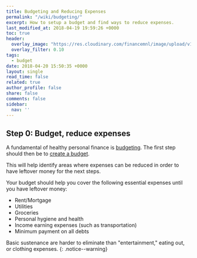 ```yaml
---
title: Budgeting and Reducing Expenses
permalink: "/wiki/budgeting/"
excerpt: How to setup a budget and find ways to reduce expenses.
last_modified_at: 2018-04-19 19:59:26 +0000
toc: true
header:
  overlay_image: "https://res.cloudinary.com/financemnl/image/upload/v1524808246/Header%20Images/pexels-photo-532557.jpg"
  overlay_filter: 0.10
tags:
  - budget
date: 2018-04-20 15:50:35 +0000
layout: single
read_time: false
related: true
author_profile: false
share: false
comments: false
sidebar:
  nav: ''
---
```

## Step 0: Budget, reduce expenses

A fundamental of healthy personal finance is [budgeting](/budgeting/). The first step should then be to [create a budget](/budgeting/creating-and-managing-your-budget).

This will help identify areas where expenses can be reduced in order to have leftover money for the next steps.

Your budget should help you cover the following essential expenses until you have leftover money:

* Rent/Mortgage
* Utilities
* Groceries
* Personal hygiene and health
* Income earning expenses (such as transportation)
* Minimum payment on all debts

Basic sustenance are harder to eliminate than "entertainment," eating out, or clothing expenses.
{: .notice--warning}